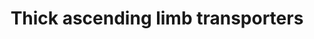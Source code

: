 ---
annotations:
- id: CL:0000627
  parent: transporting cell
  type: Cell Type Ontology
  value: transporting cell
- id: PW:0000103
  parent: regulatory pathway
  type: Pathway Ontology
  value: transport pathway
- id: DOID:445
  parent: genetic disease
  type: Disease Ontology
  value: Bartter disease
- id: CL:1001106
  parent: animal cell
  type: Cell Type Ontology
  value: kidney loop of Henle thick ascending limb epithelial cell
- id: CL:0002518
  parent: animal cell
  type: Cell Type Ontology
  value: kidney epithelial cell
- id: PW:0000004
  parent: regulatory pathway
  type: Pathway Ontology
  value: regulatory pathway
authors:
- AgustinGV
- MaintBot
- AlexanderPico
- Khanspers
- Egonw
- DeSl
- Eweitz
citedin:
- link: PMC8741773
- link: PMC7645421
description: This pathway shows the main transporters in the thick ascending limb
  of the Loop of Henle
last-edited: 2021-05-16
organisms:
- Rattus norvegicus
redirect_from:
- /index.php/Pathway:WP3882
- /instance/WP3882
- /instance/WP3882_rr117017
revision: r117017
schema-jsonld:
- '@context': https://schema.org/
  '@id': https://wikipathways.github.io/pathways/WP3882.html
  '@type': Dataset
  creator:
    '@type': Organization
    name: WikiPathways
  description: This pathway shows the main transporters in the thick ascending limb
    of the Loop of Henle
  keywords:
  - 2 Cl
  - 2 K
  - 3 Na
  - ADP
  - ATP
  - ATP1A1
  - ATP1B1
  - Aquaporin 1
  - Barttin
  - CA2
  - CA4
  - CLC-K1
  - CLC-K2
  - CO2
  - Cl
  - Fxyd2
  - H
  - H2O
  - HCO3
  - K
  - KCC4
  - KCNJ13
  - KCNJ16
  - KCNK12
  - KCNK13
  - KCNQ1
  - NBCn1
  - NHE2
  - NHE3
  - NKCC2
  - Na
  - ROMK 2/3
  license: CC0
  name: Thick ascending limb transporters
seo: CreativeWork
title: Thick ascending limb transporters
wpid: WP3882
---